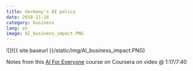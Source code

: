 ```yaml
---
title: Germany's AI policy
date: 2018-11-16
category: business
lang: en
image: AI_business_impact.PNG
---
```

![]({{ site.baseurl }}/static/img/AI_business_impact.PNG)

Notes from this [AI For Everyone](https://www.coursera.org/learn/ai-for-everyone/home/welcome) course on Coursera on video @ 1:17/7:40
